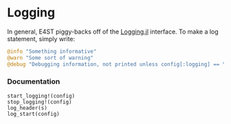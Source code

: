 Logging
=======
In general, E4ST piggy-backs off of the [Logging.jl](https://docs.julialang.org/en/v1/stdlib/Logging/) interface.  To make a log statement, simply write:
```julia
@info "Something informative"
@warn "Some sort of warning"
@debug "Debugging information, not printed unless config[:logging] == \"debug\""
```

### Documentation

```@docs
start_logging!(config)
stop_logging!(config)
log_header(s)
log_start(config)
```